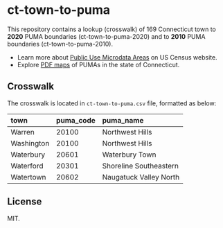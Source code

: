 # ct-town-to-puma
This repository contains a lookup (crosswalk) of 169 Connecticut town to **2020** PUMA boundaries (ct-town-to-puma-2020) and to **2010** PUMA boundaries (ct-town-to-puma-2010).

* Learn more about [Public Use Microdata Areas](https://www.census.gov/programs-surveys/geography/guidance/geo-areas/pumas.html) on US Census website.
* Explore [PDF maps](https://www2.census.gov/geo/maps/DC2020/PUMA/st09_ct/) of PUMAs in the state of Connecticut.


## Crosswalk
The crosswalk is located in `ct-town-to-puma.csv` file, formatted as below:

|town|puma_code|puma_name
|:-|:-|:-
|Warren|20100|Northwest Hills
|Washington|20100|Northwest Hills
|Waterbury|20601|Waterbury Town
|Waterford|20301|Shoreline Southeastern
|Watertown|20602|Naugatuck Valley North


## License
MIT.
